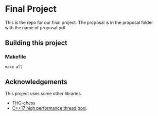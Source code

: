 # Final Project

This is the repo for our final project. The proposal is in the proposal folder with the name of proposal.pdf

## Building this project

<!-- ### Using CMake (recommended)

```
cmake -B build/ 
make -C build/
``` -->

### Makefile

```
make all
```

## Acknowledgements
This project uses some other libraries.
* [THC-chess](https://github.com/billforsternz/thc-chess-library)
* [C++17 high performance thread pool](https://github.com/bshoshany/thread-pool). 